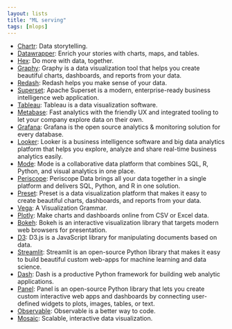 ```yaml
---
layout: lists
title: "ML serving"
tags: [mlops]
---
```


* [Chartr](https://www.chartr.co/stories): Data storytelling.
* [Datawrapper](https://www.datawrapper.de/charts): Enrich your stories with charts, maps, and tables.
* [Hex](https://hex.tech/): Do more with data, together.
* [Graphy](https://graphy.app/): Graphy is a data visualization tool that helps you create beautiful charts, dashboards, and reports from your data.
* [Redash](https://redash.io/): Redash helps you make sense of your data.
* [Superset](https://superset.apache.org/): Apache Superset is a modern, enterprise-ready business intelligence web application.
* [Tableau](https://www.tableau.com/): Tableau is a data visualization software.
* [Metabase](https://www.metabase.com/): Fast analytics with the friendly UX and integrated tooling to let your company explore data on their own.
* [Grafana](https://grafana.com/): Grafana is the open source analytics & monitoring solution for every database.
* [Looker](https://looker.com/): Looker is a business intelligence software and big data analytics platform that helps you explore, analyze and share real-time business analytics easily.
* [Mode](https://mode.com/): Mode is a collaborative data platform that combines SQL, R, Python, and visual analytics in one place.
* [Periscope](https://www.periscopedata.com/): Periscope Data brings all your data together in a single platform and delivers SQL, Python, and R in one solution.
* [Preset](https://preset.io/): Preset is a data visualization platform that makes it easy to create beautiful charts, dashboards, and reports from your data.
* [Vega](https://vega.github.io/vega/): A Visualization Grammar.
* [Plotly](https://plotly.com/): Make charts and dashboards online from CSV or Excel data.
* [Bokeh](https://docs.bokeh.org/): Bokeh is an interactive visualization library that targets modern web browsers for presentation.
* [D3](https://d3js.org/): D3.js is a JavaScript library for manipulating documents based on data.
* [Streamlit](https://streamlit.io/): Streamlit is an open-source Python library that makes it easy to build beautiful custom web-apps for machine learning and data science.
* [Dash](https://plotly.com/dash/): Dash is a productive Python framework for building web analytic applications.
* [Panel](https://panel.holoviz.org/): Panel is an open-source Python library that lets you create custom interactive web apps and dashboards by connecting user-defined widgets to plots, images, tables, or text.
* [Observable](https://observablehq.com/): Observable is a better way to code.
* [Mosaic](https://uwdata.github.io/mosaic/): Scalable, interactive data visualization.
